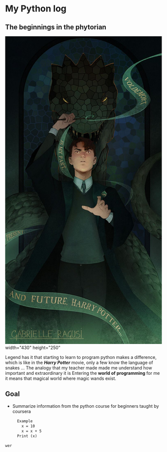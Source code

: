 # My Python log 
## The beginnings in the phytorian
![me beautiful](imgs/slytherin_python.jpeg) width="430" height="250"

Legend has it that starting to learn to program python makes a difference, which is like in the **_Harry Potter_** movie, only a few know the language of snakes ... The analogy that my teacher made made me understand how important and extraordinary it is Entering the **world of programming** for me it means that magical world where magic wands exist.

## Goal 
- Summarize information from the python course for beginners taught by coursera
  
        Example 
          x = 10
          x = x + 5 
        Print (x)

`wer`


